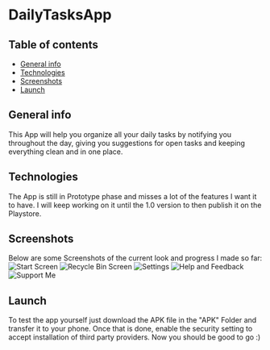 # DailyTasksApp

## Table of contents
* [General info](#general-info)
* [Technologies](#technologies)
* [Screenshots](#screenshots)
* [Launch](#launch)

## General info
This App will help you organize all your daily tasks by notifying you throughout the day, giving you suggestions for open tasks and keeping everything clean and in one place.

## Technologies
The App is still in Prototype phase and misses a lot of the features I want it to have. I will keep working on it until the 1.0 version to then publish it on the Playstore.

## Screenshots
Below are some Screenshots of the current look and progress I made so far:
![Start Screen](Screenshots/Screenshot_20220819_105326.png)
![Recycle Bin Screen](Screenshots/Screenshot_20220819_105356.png)
![Settings](Screenshots/Screenshot_20220819_105406.png)
![Help and Feedback](Screenshots/Screenshot_20220819_105417.png)
![Support Me](Screenshots/Screenshot_20220819_105430.png)

## Launch
To test the app yourself just download the APK file in the "APK" Folder and transfer it to your phone. Once that is done, enable the security setting to accept installation of third party providers. Now you should be good to go :)
